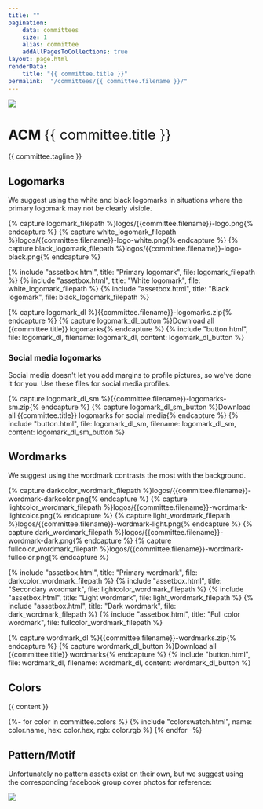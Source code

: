 ```yaml
---
title: ""
pagination:
    data: committees
    size: 1
    alias: committee
    addAllPagesToCollections: true
layout: page.html
renderData:
    title: "{{ committee.title }}"
permalink:  "/committees/{{ committee.filename }}/"
---
```


<div>
  <div class="committee-container committee-title">
      <div class="committee-logo">
        <img src="{{ site.baseurl }}/assets/logos/{{ committee.filename }}-logo.png">
      </div>
      <div class="committee-description">
        <h1> ACM
          <span style="color: #{{ committee.hex }}; font-weight:400">{{ committee.title }}</span>
        </h1>
        <p> {{ committee.tagline }} </p>
      </div>
  </div>

  <h2>Logomarks</h2>
  <p>We suggest using the white and black logomarks in situations where the primary logomark may not be clearly visible.</p>
  {% capture logomark_filepath %}logos/{{committee.filename}}-logo.png{% endcapture %}
  {% capture white_logomark_filepath %}logos/{{committee.filename}}-logo-white.png{% endcapture %}
  {% capture black_logomark_filepath %}logos/{{committee.filename}}-logo-black.png{% endcapture %}

  {% include "assetbox.html", title: "Primary logomark", file: logomark_filepath %}
  {% include "assetbox.html", title: "White logomark", file: white_logomark_filepath %}
  {% include "assetbox.html", title: "Black logomark", file: black_logomark_filepath %}

  {% capture logomark_dl %}{{committee.filename}}-logomarks.zip{% endcapture %}
  {% capture logomark_dl_button %}Download all {{committee.title}} logomarks{% endcapture %}
  {% include "button.html", file: logomark_dl, filename: logomark_dl, content: logomark_dl_button %}
  
  <h3>Social media logomarks</h3>
  <p>Social media doesn't let you add margins to profile pictures, so we've done it for you. Use these files for social media profiles.</p>
  {% capture logomark_dl_sm %}{{committee.filename}}-logomarks-sm.zip{% endcapture %}
  {% capture logomark_dl_sm_button %}Download all {{committee.title}} logomarks for social media{% endcapture %}
  {% include "button.html", file: logomark_dl_sm, filename: logomark_dl_sm, content: logomark_dl_sm_button %}
  

  <h2>Wordmarks</h2>
  <p>We suggest using the wordmark contrasts the most with the background.</p>
  {% capture darkcolor_wordmark_filepath %}logos/{{committee.filename}}-wordmark-darkcolor.png{% endcapture %} 
  {% capture lightcolor_wordmark_filepath %}logos/{{committee.filename}}-wordmark-lightcolor.png{% endcapture %}
  {% capture light_wordmark_filepath %}logos/{{committee.filename}}-wordmark-light.png{% endcapture %}
  {% capture dark_wordmark_filepath %}logos/{{committee.filename}}-wordmark-dark.png{% endcapture %}
  {% capture fullcolor_wordmark_filepath %}logos/{{committee.filename}}-wordmark-fullcolor.png{% endcapture %}
  
  {% include "assetbox.html", title: "Primary wordmark", file: darkcolor_wordmark_filepath %}
  {% include "assetbox.html", title: "Secondary wordmark", file: lightcolor_wordmark_filepath %}
  {% include "assetbox.html", title: "Light wordmark", file: light_wordmark_filepath %}
  {% include "assetbox.html", title: "Dark wordmark", file: dark_wordmark_filepath %}
  {% include "assetbox.html", title: "Full color wordmark", file: fullcolor_wordmark_filepath %}

  {% capture wordmark_dl %}{{committee.filename}}-wordmarks.zip{% endcapture %}
  {% capture wordmark_dl_button %}Download all {{committee.title}} wordmarks{% endcapture %}
  {% include "button.html", file: wordmark_dl, filename: wordmark_dl, content: wordmark_dl_button %}

  <h2>Colors</h2>
  {{ content }}

  {%- for color in committee.colors %}
  {% include "colorswatch.html", name: color.name, hex: color.hex, rgb: color.rgb %}
  {% endfor -%}

  <h2>Pattern/Motif</h2>
  <p>Unfortunately no pattern assets exist on their own, but we suggest using the corresponding facebook group cover photos for reference:</p>
  <img class="image-full-width" src="{{ site.baseurl }}/assets/logos/{{ committee.filename }}-coverphoto.png">
</div>
